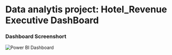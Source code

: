 # Data analytis project: Hotel_Revenue Executive DashBoard
### Dashboard Screenshort
 ![Power BI Dashboard](PowerBi_Dashboard.png)
